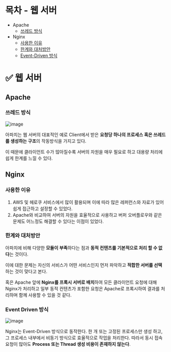 # 목차 - 웹 서버

- Apache
  - [쓰레드 방식](#쓰레드-방식)
- Nginx
  - [사용한 이유](#사용한-이유)
  - [한계와 대처방안](#한계와-대처방안)
  - [Event-Driven 방식](#event-driven-방식)




# :white_check_mark: 웹 서버

## Apache

### 쓰레드 방식

![image](https://user-images.githubusercontent.com/38549761/103328950-16a2fa80-4a9e-11eb-888d-4da56490b4f9.png)

아파치는 웹 서버의 대표적인 예로 Client에서 받은 **요청당 하나의 프로세스 혹은 쓰레드를 생성하는 구조**의 작동방식을 가지고 있다.

이 때문에 클라이언트 수가 많아질수록 서버의 자원을 매우 필요로 하고 대용량 처리에 쉽게 한계를 느낄 수 있다.

## Nginx

### 사용한 이유

1. AWS 및 헤로쿠 서비스에서 많이 활용되며 이에 따라 많은 레퍼런스와 자료가 있어 쉽게 접근하고 설정할 수 있었다.
2. Apache와 비교하여 서버의 자원을 효율적으로 사용하고 버퍼 오버플로우와 같은 문제도 어느정도 해결할 수 있다는 이점이 있었다.



### 한계와 대처방안

아파치에 비해 다양한 **모듈이 부족**하다는 점과 **동적 컨텐츠를 기본적으로 처리 할 수 없다**는 것이다. 

이에 대한 문제는 자신의 서비스가 어떤 서비스인지 먼저 파악하고 **적합한 서버를 선택**하는 것이 맞다고 본다. 

혹은 Apache 앞에 **Nginx를 프록시 서버로 배치**하여 모든 클라이언트 요청에 대해 Nginx가 처리하고 일부 동적 컨텐츠가 포함한 요청은 Apache로 프록시하여 결과를 처리하며 함께 사용할 수 있을 것 같다.



### Event Driven 방식

![image](https://user-images.githubusercontent.com/38549761/103328987-3c300400-4a9e-11eb-910a-08636972ee0f.png)

Nginx는 Event-Driven 방식으로 동작한다.
한 개 또는 고정된 프로세스만 생성 하고, 그 프로세스 내부에서 비동기 방식으로 효율적으로 작업을 처리한다. 따라서 동시 접속 요청이 많아도 **Process 또는 Thread 생성 비용이 존재하지 않는다**.


